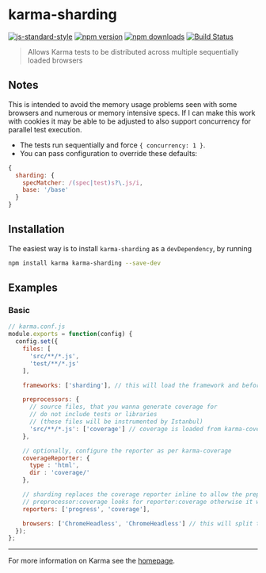 # karma-sharding

[![js-standard-style](https://img.shields.io/badge/code%20style-standard-brightgreen.svg?style=flat-square)](https://github.com/rschuft/karma-sharding)
[![npm version](https://img.shields.io/npm/v/karma-sharding.svg?style=flat-square)](https://www.npmjs.com/package/karma-sharding)
[![npm downloads](https://img.shields.io/npm/dm/karma-sharding.svg?style=flat-square)](https://www.npmjs.com/package/karma-sharding)
[![Build Status](https://travis-ci.org/rschuft/karma-sharding.svg?branch=master)](https://travis-ci.org/rschuft/karma-sharding)

> Allows Karma tests to be distributed across multiple sequentially loaded browsers

## Notes

This is intended to avoid the memory usage problems seen with some browsers and numerous or memory intensive specs.
If I can make this work with cookies it may be able to be adjusted to also support concurrency for parallel test execution.

* The tests run sequentially and force `{ concurrency: 1 }`.
* You can pass configuration to override these defaults:

```javascript
{
  sharding: {
    specMatcher: /(spec|test)s?\.js/i,
    base: '/base'
  }
}
```

## Installation

The easiest way is to install `karma-sharding` as a `devDependency`,
by running

```bash
npm install karma karma-sharding --save-dev
```

## Examples

### Basic

```javascript
// karma.conf.js
module.exports = function(config) {
  config.set({
    files: [
      'src/**/*.js',
      'test/**/*.js'
    ],

    frameworks: ['sharding'], // this will load the framework and beforeMiddleware

    preprocessors: {
      // source files, that you wanna generate coverage for
      // do not include tests or libraries
      // (these files will be instrumented by Istanbul)
      'src/**/*.js': ['coverage'] // coverage is loaded from karma-coverage by karma-sharding
    },

    // optionally, configure the reporter as per karma-coverage
    coverageReporter: {
      type : 'html',
      dir : 'coverage/'
    },

    // sharding replaces the coverage reporter inline to allow the preprocessor to run
    // preprocessor:coverage looks for reporter:coverage otherwise it would use a unique name
    reporters: ['progress', 'coverage'],

    browsers: ['ChromeHeadless', 'ChromeHeadless'] // this will split the tests into two sets
  });
};
```

----

For more information on Karma see the [homepage].


[homepage]: http://karma-runner.github.com
